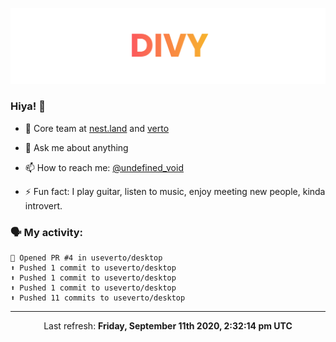 
![](https://github.com/divy-work/divy-work/raw/master/assets/divy.png)

### Hiya! 👋

- 🔭 Core team at [nest.land](https://github.com/nestdotland/nest.land) and [verto](https://github.com/useverto/verto)

- 💬 Ask me about anything

- 📫 How to reach me: [@undefined_void](https://instagram.com/divy.exe)

- ⚡ Fun fact: I play guitar, listen to music, enjoy meeting new people, kinda introvert.

### 🗣 My activity:

```
💪 Opened PR #4 in useverto/desktop
⬆️ Pushed 1 commit to useverto/desktop
⬆️ Pushed 1 commit to useverto/desktop
⬆️ Pushed 1 commit to useverto/desktop
⬆️ Pushed 11 commits to useverto/desktop
```

------------
<p align="center">Last refresh: <b>Friday, September 11th 2020, 2:32:14 pm UTC</b></p>
